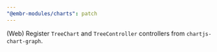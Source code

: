 ```yaml
---
"@embr-modules/charts": patch
---
```


(Web) Register `TreeChart` and `TreeController` controllers from `chartjs-chart-graph`.
